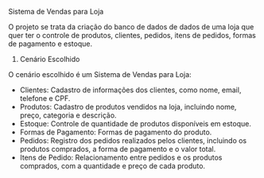 Sistema de Vendas para Loja

O projeto se trata da criação do banco de dados de dados de uma loja que quer ter o controle de produtos, clientes, pedidos, itens de pedidos, formas de pagamento e estoque.

1) Cenário Escolhido

O cenário escolhido é um Sistema de Vendas para Loja:

- Clientes: Cadastro de informações dos clientes, como nome, email, telefone e CPF.
- Produtos: Cadastro de produtos vendidos na loja, incluindo nome, preço, categoria e descrição.
- Estoque: Controle de quantidade de produtos disponíveis em estoque.
- Formas de Pagamento: Formas de pagamento do produto.
- Pedidos: Registro dos pedidos realizados pelos clientes, incluindo os produtos comprados, a forma de pagamento e o valor total.
- Itens de Pedido: Relacionamento entre pedidos e os produtos comprados, com a quantidade e preço de cada produto.

